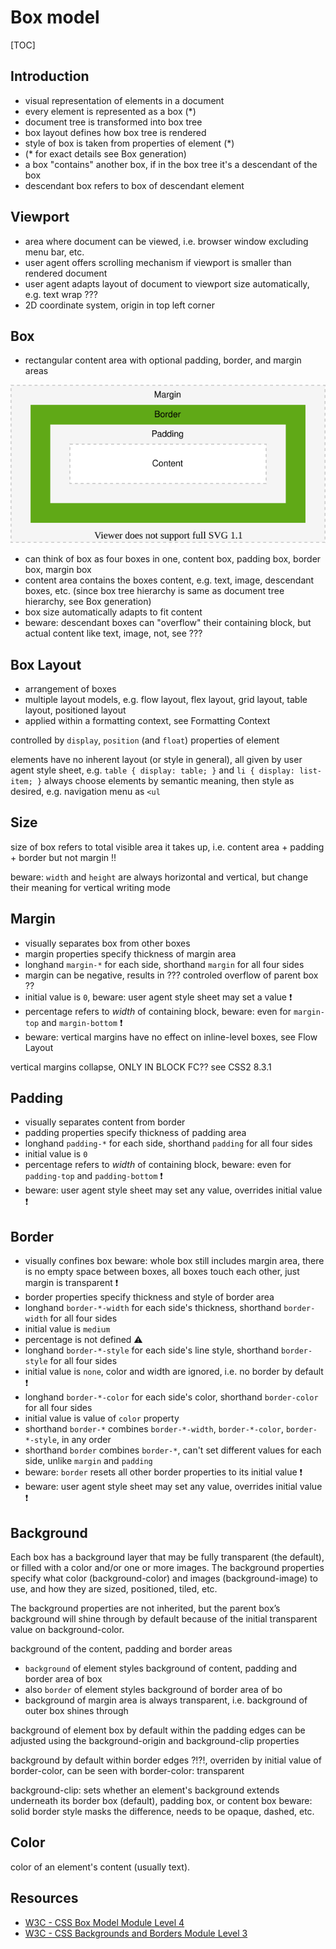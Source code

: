 # Box model

[TOC]



## Introduction

- visual representation of elements in a document
- every element is represented as a box (*)
- document tree is transformed into box tree
- box layout defines how box tree is rendered
- style of box is taken from properties of element (*)
- (* for exact details see Box generation)
- a box "contains" another box, if in the box tree it's a descendant of the box
- descendant box refers to box of descendant element



## Viewport

- area where document can be viewed, i.e. browser window excluding menu bar, etc.
- user agent offers scrolling mechanism if viewport is smaller than rendered document
- user agent adapts layout of document to viewport size automatically, e.g. text wrap ???
- 2D coordinate system, origin in top left corner



## Box

- rectangular content area with optional padding, border, and margin areas

![box](illustrations/box.svg)

- can think of box as four boxes in one, content box, padding box, border box, margin box
- content area contains the boxes content, e.g. text, image, descendant boxes, etc.
(since box tree hierarchy is same as document tree hierarchy, see Box generation)
- box size automatically adapts to fit content
- beware: descendant boxes can "overflow" their containing block, but actual content like text, image, not, see ???



## Box Layout

- arrangement of boxes
- multiple layout models, e.g. flow layout, flex layout, grid layout, table layout, positioned layout
- applied within a formatting context, see Formatting Context

controlled by `display`, `position` (and `float`) properties of element

elements have no inherent layout (or style in general), all given by user agent style sheet, e.g. `table { display: table; }` and `li { display: list-item; }`
always choose elements by semantic meaning, then style as desired, e.g. navigation menu as `<ul`



<!-- ToDo: write multiple layout models -->

<!-- TODO see css-break-4
a box can "break" into fragments, e.g. end of line, end of page on print, etc.
-->


## Size

size of box refers to total visible area it takes up, i.e. content area + padding + border but not margin !!

<!-- TODO see css-sizing-3
standard box model using element's box-sizing: content-box (default)
- width / height of the box refers to width / height of content area, also min-width /height, max-widht/height
i.e. for "size" of box with border needs to add each padding and each border

- alternate box model using element's box-sizing: border-box, padding-box, margin-box ???
can make width height apply to different area of box e.g. border box
size of box often depends on the element’s content and/or its containing block size
The sizing properties, together with various other properties that control layout, define the size of the content area

padding, border, margin affect size of box, therefore may affect layout, e.g. line break

??? box-sizing selects to which width and height apply, content box, padding box, border box, margin box ?!?!
-->

beware: `width` and `height` are always horizontal and vertical, but change their meaning for vertical writing mode



## Margin

- visually separates box from other boxes
- margin properties specify thickness of margin area
- longhand `margin-*` for each side, shorthand `margin` for all four sides
- margin can be negative, results in ??? controled overflow of parent box ??
- initial value is `0`, beware: user agent style sheet may set a value ❗️
- percentage refers to _width_ of containing block, beware: even for `margin-top` and `margin-bottom` ❗️
- beware: vertical margins have no effect on inline-level boxes, see Flow Layout

vertical margins collapse, ONLY IN BLOCK FC??
see CSS2 8.3.1

<!--  ToDo: see css-break-4
Margins adjoining a fragmentation break are sometimes truncated
 -->



## Padding

- visually separates content from border
- padding properties specify thickness of padding area
- longhand `padding-*` for each side, shorthand `padding` for all four sides
- initial value is `0`
- percentage refers to _width_ of containing block, beware: even for `padding-top` and `padding-bottom` ❗️
- beware: user agent style sheet may set any value, overrides initial value ❗️



## Border

- visually confines box
beware: whole box still includes margin area, there is no empty space between boxes, all boxes touch each other, just margin is transparent ❗️
- border properties specify thickness and style of border area
- longhand `border-*-width` for each side's thickness, shorthand `border-width` for all four sides
- initial value is `medium`
- percentage is not defined ⚠️
- longhand `border-*-style` for each side's line style, shorthand `border-style` for all four sides
- initial value is `none`, color and width are ignored, i.e. no border by default ❗️
- longhand `border-*-color` for each side's color, shorthand `border-color` for all four sides
- initial value is value of `color` property
- shorthand `border-*` combines `border-*-width`, `border-*-color`, `border-*-style`, in any order
- shorthand `border` combines `border-*`, can't set different values for each side, unlike `margin` and `padding`
- beware: `border` resets all other border properties to its initial value ❗️
- beware: user agent style sheet may set any value, overrides initial value ❗️



## Background

<!-- ToDo: Finish, see css-background-3 -->

Each box has a background layer that may be fully transparent (the default), or filled with a color and/or one or more images. The background properties specify what color (background-color) and images (background-image) to use, and how they are sized, positioned, tiled, etc.

The background properties are not inherited, but the parent box’s background will shine through by default because of the initial transparent value on background-color.

background of the content, padding and border areas


- `background` of element styles background of content, padding and border area of box
- also `border` of element styles background of border area of bo
- background of margin area is always transparent, i.e. background of outer box shines through

background of element box by default within the padding edges
can be adjusted using the background-origin and background-clip properties

background by default within border edges ?!?!, overriden by initial value of border-color, can be seen with border-color: transparent


background-clip: sets whether an element's background extends underneath its border box (default), padding box, or content box
beware: solid border style masks the difference, needs to be opaque, dashed, etc.



## Color

<!-- ToDo: see css-color -->

color of an element's content (usually text).



## Resources

- [W3C - CSS Box Model Module Level 4](https://www.w3.org/TR/css-box-4/)
- [W3C - CSS Backgrounds and Borders Module Level 3](https://www.w3.org/TR/css-backgrounds-3/)